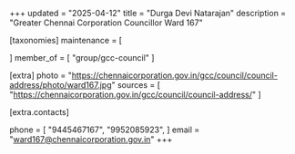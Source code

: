 +++
updated = "2025-04-12"
title = "Durga Devi Natarajan"
description = "Greater Chennai Corporation Councillor Ward 167"

[taxonomies]
maintenance = [

]
member_of = [
    "group/gcc-council"
]

[extra]
photo = "https://chennaicorporation.gov.in/gcc/council/council-address/photo/ward167.jpg"
sources = [
    "https://chennaicorporation.gov.in/gcc/council/council-address/"
]

[extra.contacts]

phone = [
    "9445467167",
    "9952085923",
    ]
email = "ward167@chennaicorporation.gov.in"
+++